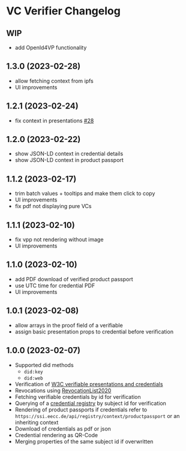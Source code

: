 VC Verifier Changelog
=================

WIP
---

- add OpenId4VP functionality


1.3.0 (2023-02-28)
---

- allow fetching context from ipfs
- UI improvements


1.2.1 (2023-02-24)
---

- fix context in presentations [#28](https://github.com/european-epc-competence-center/vc-verifier/issues/28)
  

1.2.0 (2023-02-22)
---

- show JSON-LD context in credential details
- show JSON-LD context in product passport


1.1.2 (2023-02-17)
---

- trim batch values + tooltips and make them click to copy
- UI improvements
- fix pdf not displaying pure VCs

1.1.1 (2023-02-10)
---

- fix vpp not rendering without image
- UI improvements

1.1.0 (2023-02-10)
---

- add PDF download of verified product passport
- use UTC time for credential PDF
- UI improvements

1.0.1 (2023-02-08)
---

- allow arrays in the proof field of a verifiable
- assign basic presentation props to credential before verification


1.0.0 (2023-02-07)
---

- Supported did methods
  - `did:key`
  - `did:web`
- Verification of [W3C verifiable presentations and credentials](https://www.w3.org/TR/vc-data-model/)
- Revocations using [RevocationList2020](https://w3c-ccg.github.io/vc-status-rl-2020/)
- Fetching verifiable credentials by id for verification
- Querying of a [credential registry](https://w3c.github.io/did-spec-registries/#credentialregistry) by subject id for verification
- Rendering of product passports if credentials refer to `https://ssi.eecc.de/api/registry/context/productpassport` or an inheriting context
- Download of credentials as pdf or json
- Credential rendering as QR-Code
- Merging properties of the same subject id if overwritten